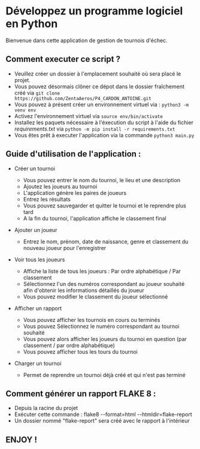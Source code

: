 # Développez un programme logiciel en Python
Bienvenue dans cette application de gestion de tournois d'échec.

## Comment executer ce script ?
* Veuillez créer un dossier à l'emplacement souhaité où sera placé le projet.
* Vous pouvez désormais clôner ce dépot dans le dossier fraîchement créé via `git clone https://github.com/ZentaAeros/P4_CARDON_ANTOINE.git`
* Vous pouvez à présent créer un environnement virtuel via : `python3 -m venv env`
* Activez l'environnement virtuel via `source env/bin/activate`
* Installez les paquets nécessaire à l'éxecution du script à l'aide du fichier *requirements.txt* via `python -m pip install -r requirements.txt`
* Vous êtes prêt à executer l'application via la commande `python3 main.py`

## Guide d'utilisation de l'application :
* Créer un tournoi
  * Vous pouvez entrer le nom du tournoi, le lieu et une description
  * Ajoutez les joueurs au tournoi
  * L'application génère les paires de joueurs
  * Entrez les résultats
  * Vous pouvez sauvegarder et quitter le tournoi et le reprendre plus tard
  * A la fin du tournoi, l'application affiche le classement final
  
* Ajouter un joueur
  * Entrez le nom, prénom, date de naissance, genre et classement du nouveau joueur pour l'enregistrer
 
* Voir tous les joueurs 
  * Affiche la liste de tous les joueurs : Par ordre alphabétique / Par classement
  * Sélectionnez l'un des numéros correspondant au joueur souhaité afin d'obtenir les informations détaillés du joueur
  * Vous pouvez modifier le classement du joueur sélectionné

* Afficher un rapport
  * Vous pouvez afficher les tournois en cours ou terminés
  * Vous pouvez Sélectionnez le numéro correspondant au tournoi souhaité
  * Vous pouvez alors afficher les joueurs du tournoi en question (par classement / par ordre alphabétique)
  * Vous pouvez afficher tous les tours du tournoi

* Charger un tournoi
  * Permet de reprendre un tournoi déjà créé et qui n'est pas terminé
  
## Comment générer un rapport FLAKE 8 :
* Depuis la racine du projet
 * Exécuter cette commande : flake8 --format=html --htmldir=flake-report
 * Un dossier nommé "flake-report" sera créé avec le rapport à l'intérieur
  
## ENJOY !
